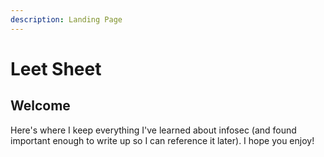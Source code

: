 ```yaml
---
description: Landing Page
---
```


# Leet Sheet

## Welcome

Here's where I keep everything I've learned about infosec \(and found important enough to write up so I can reference it later\). I hope you enjoy!




